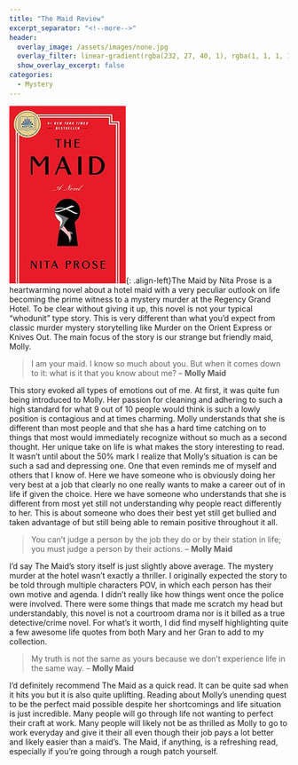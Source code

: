 ```yaml
---
title: "The Maid Review"
excerpt_separator: "<!--more-->"
header:
  overlay_image: /assets/images/none.jpg
  overlay_filter: linear-gradient(rgba(232, 27, 40, 1), rgba(1, 1, 1, 1))
  show_overlay_excerpt: false
categories:
  - Mystery
---
```

![the-maid-cover](/assets/images/the-maid.jpg){: .align-left}The Maid by Nita Prose is a heartwarming novel about a hotel maid with a very peculiar outlook on life becoming the prime witness to a mystery murder at the Regency Grand Hotel. To be clear without giving it up, this novel is not your typical “whodunit” type story. This is very different than what you’d expect from classic murder mystery storytelling like Murder on the Orient Express or Knives Out. The main focus of the story is our strange but friendly maid, Molly.

>I am your maid. I know so much about you. But when it comes down to it: what is it that you know about me? – **Molly Maid**

This story evoked all types of emotions out of me. At first, it was quite fun being introduced to Molly. Her passion for cleaning and adhering to such a high standard for what 9 out of 10 people would think is such a lowly position is contagious and at times charming. Molly understands that she is different than most people and that she has a hard time catching on to things that most would immediately recognize without so much as a second thought. Her unique take on life is what makes the story interesting to read. It wasn’t until about the 50% mark I realize that Molly’s situation is can be such a sad and depressing one. One that even reminds me of myself and others that I know of. Here we have someone who is obviously doing her very best at a job that clearly no one really wants to make a career out of in life if given the choice. Here we have someone who understands that she is different from most yet still not understanding why people react differently to her. This is about someone who does their best yet still get bullied and taken advantage of but still being able to remain positive throughout it all.

>You can’t judge a person by the job they do or by their station in life; you must judge a person by their actions. – **Molly Maid**

I’d say The Maid’s story itself is just slightly above average. The mystery murder at the hotel wasn’t exactly a thriller. I originally expected the story to be told through multiple characters POV, in which each person has their own motive and agenda. I didn’t really like how things went once the police were involved. There were some things that made me scratch my head but understandably, this novel is not a courtroom drama nor is it billed as a true detective/crime novel. For what’s it worth, I did find myself highlighting quite a few awesome life quotes from both Mary and her Gran to add to my collection.

>My truth is not the same as yours because we don’t experience life in the same way. – **Molly Maid**

I’d definitely recommend The Maid as a quick read. It can be quite sad when it hits you but it is also quite uplifting. Reading about Molly’s unending quest to be the perfect maid possible despite her shortcomings and life situation is just incredible. Many people will go through life not wanting to perfect their craft at work. Many people will likely not be as thrilled as Molly to go to work everyday and give it their all even though their job pays a lot better and likely easier than a maid’s. The Maid, if anything, is a refreshing read, especially if you’re going through a rough patch yourself.